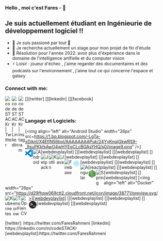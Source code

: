 ### Hello , moi c'est Fares  -  👋 

## Je suis actuellement étudiant en Ingénieurie de développement logiciel  !!

- 🌱 Je suis passioné par tout  🤣
- 👯 Je recherche actuellement  un stage pour mon projet de fin d'étude 
- 🥅 Résolution pour l'année 2022: avoir plus d'éxpérience dans le domaine de l'intelligence artifielle  et du computer vision
- ⚡ Loisir : joueur d'échec , j'aime regarder des documentaires et des podcasts sur l'environnement  , j'aime  tout ce qui concerne l'espace et galaxy    



### Connect with me:


[<img align="left" alt="codeSTACKr | Twitter" width="22px" src="https://cdn.jsdelivr.net/npm/simple-icons@v3/icons/twitter.svg" />][twitter]
[<img align="left" alt="codeSTACKr | LinkedIn" width="22px" src="https://cdn.jsdelivr.net/npm/simple-icons@v3/icons/linkedin.svg" />][linkedin]
[<img align="left" alt="codeSTACKr | Instagram" width="22px" src="https://cdn.jsdelivr.net/npm/simple-icons@v3/icons/instagram.svg" />][facebook]

<br />

### Langage et Logiciels:

[<img align="left" alt="Android Studio" width="26px" src=https://1.bp.blogspot.com/-LgTa-xDiknI/X4EflN56boI/AAAAAAAAPuk/24YyKnqiGkwRS9-_9suPKkfsAwO4wHYEgCLcBGAsYHQ/s0/image9.png" />][webdevplaylist]
[<img align="left" alt="Visual Studio Code" width="26px" src="https://raw.githubusercontent.com/github/explore/80688e429a7d4ef2fca1e82350fe8e3517d3494d/topics/visual-studio-code/visual-studio-code.png" />][webdevplaylist]
[<img align="left" alt="Android" width="26px" src="https://iconape.com/wp-content/files/nd/33729/svg/android-logomark.svg" />][webdevplaylist]
[<img align="left" alt="Jetpack" width="26px" src="https://3.bp.blogspot.com/-VVp3WvJvl84/X0Vu6EjYqDI/AAAAAAAAPjU/ZOMKiUlgfg8ok8DY8Hc-ocOvGdB0z86AgCLcBGAsYHQ/s1600/jetpack%2Bcompose%2Bicon_RGB.png" />][webdevplaylist]
[<img align="left" alt="Kotlin" width="26px" src="https://cdn.icon-icons.com/icons2/2107/PNG/512/file_type_kotlin_icon_130487.png" />][webdevplaylist]
[<img align="left" alt="Java" width="26px" src="https://cdn.icon-icons.com/icons2/2415/PNG/512/java_original_wordmark_logo_icon_146459.png" />][webdevplaylist]
[<img align="left" alt="Firebase" width="26px" src="https://cdn.icon-icons.com/icons2/2107/PNG/512/file_type_firebase_icon_130606.png" />][webdevplaylist]
[<img align="left" alt="React" width="26px" src="https://raw.githubusercontent.com/github/explore/80688e429a7d4ef2fca1e82350fe8e3517d3494d/topics/react/react.png" />][reactplaylist]
[<img align="left" alt="Angular" width="26px" src="https://avatars.githubusercontent.com/u/139426?v=4" />][webdevplaylist]
[<img align="left" alt="Node.js" width="26px" src="https://raw.githubusercontent.com/github/explore/80688e429a7d4ef2fca1e82350fe8e3517d3494d/topics/nodejs/nodejs.png" />][webdevplaylist]
[<img align="left" alt="Spring" width="26px" src="https://blog.oxiane.com/wp-content/uploads/2021/02/spring_boog_400x400.png" />][webdevplaylist]
[<img align="left" alt="Docker" width="26px" src="https://d29fhpw069ctt2.cloudfront.net/icon/image/38771/preview.svg/>][webdevplaylist]
[<img align="left" alt="Kubernetes" width="26px" src="https://cdn.icon-icons.com/icons2/2699/PNG/512/kubernetes_logo_icon_168359.png" />][webdevplaylist]
[<img align="left" alt="TensorFlow" width="26px" src="https://symbols.getvecta.com/stencil_97/43_tensorflow-icon.fa571128c2.svg" />][webdevplaylist]
[<img align="left" alt="OpenCV" width="26px" src="https://opencv.org/wp-content/uploads/2020/07/OpenCV_logo_no_text_.png" />][webdevplaylist]
[<img align="left" alt="Terminal" width="26px" src="https://raw.githubusercontent.com/github/explore/80688e429a7d4ef2fca1e82350fe8e3517d3494d/topics/terminal/terminal.png" />][webdevplaylist]


<br />
<br />
[twitter]: https://twitter.com/FaresRahmeni
[linkedin]: https://linkedin.com/in/codeSTACKr
[webdevplaylist]:https://twitter.com/FaresRahmeni

